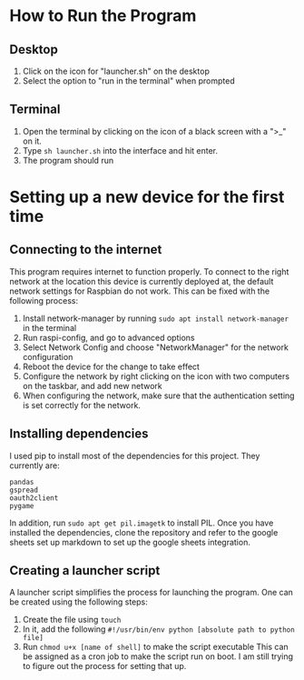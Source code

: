 # How to Run the Program
## Desktop
1. Click on the icon for "launcher.sh" on the desktop
2. Select the option to "run in the terminal" when prompted

## Terminal
1. Open the terminal by clicking on the icon of a black screen with a ">_" on it. 
2. Type  `sh launcher.sh` into the interface and hit enter.
3. The program should run

# Setting up a new device for the first time
## Connecting to the internet
This program requires internet to function properly. To connect to the right network at the location this device is currently deployed at, the default network settings for Raspbian do not work. This can be fixed with the following process:
1. Install network-manager by running `sudo apt install network-manager` in the terminal
2. Run raspi-config, and go to advanced options
3. Select Network Config and choose "NetworkManager" for the network configuration
4. Reboot the device for the change to take effect
5. Configure the network by right clicking on the icon with two computers on the taskbar, and add new network
6. When configuring the network, make sure that the authentication setting is set correctly for the network.
## Installing dependencies
I used pip to install most of the dependencies for this project. They currently are:

    pandas
    gspread
    oauth2client
    pygame
In addition, run `sudo apt get pil.imagetk` to install PIL. Once you have installed the dependencies, clone the  repository and refer to the google sheets set up markdown to set up the google sheets integration. 

## Creating a launcher script
A launcher script simplifies the process for launching the program. One can be created using the following steps:
1. Create the file using `touch`
2. In it, add the following
`
#!/usr/bin/env
python [absolute path to python file]
`
3. Run `chmod u+x [name of shell]` to make the script executable
This can be assigned as a cron job to make the script run on boot. I am still trying to figure out the process for setting that up.
